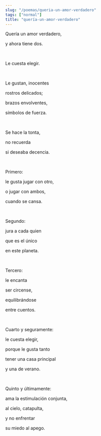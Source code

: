 ```yaml
---
slug: "/poemas/queria-un-amor-verdadero"
tags: ["normal"]
title: "quería-un-amor-verdadero"
---
```

Quería un amor verdadero,

y ahora tiene dos.

&nbsp;

Le cuesta elegir.

&nbsp;

Le gustan, inocentes

rostros delicados;

brazos envolventes,

símbolos de fuerza.

&nbsp;

Se hace la tonta,

no recuerda

si deseaba decencia.

&nbsp;

Primero:

le gusta jugar con otro,

o jugar con ambos,

cuando se cansa.

&nbsp;

Segundo:

jura a cada quien

que es el único 

en este planeta.

&nbsp;

Tercero:

le encanta 

ser circense,

equilibrándose 

entre cuentos.

&nbsp;

Cuarto y seguramente:

le cuesta elegir,

porque le gusta tanto

tener una casa principal

y una de verano.

&nbsp;

Quinto y últimamente:

ama la estimulación conjunta,

al cielo, catapulta,

y no enfrentar 

su miedo al apego.